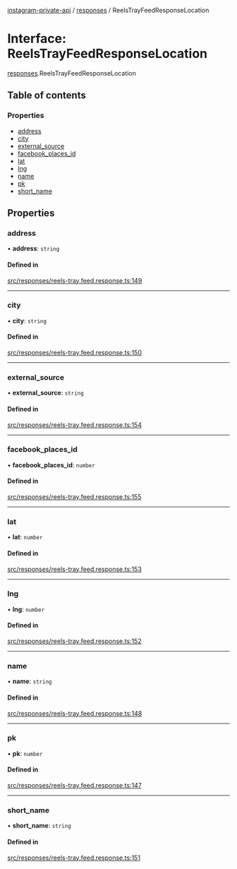 [instagram-private-api](../../README.md) / [responses](../../modules/responses.md) / ReelsTrayFeedResponseLocation

# Interface: ReelsTrayFeedResponseLocation

[responses](../../modules/responses.md).ReelsTrayFeedResponseLocation

## Table of contents

### Properties

- [address](ReelsTrayFeedResponseLocation.md#address)
- [city](ReelsTrayFeedResponseLocation.md#city)
- [external\_source](ReelsTrayFeedResponseLocation.md#external_source)
- [facebook\_places\_id](ReelsTrayFeedResponseLocation.md#facebook_places_id)
- [lat](ReelsTrayFeedResponseLocation.md#lat)
- [lng](ReelsTrayFeedResponseLocation.md#lng)
- [name](ReelsTrayFeedResponseLocation.md#name)
- [pk](ReelsTrayFeedResponseLocation.md#pk)
- [short\_name](ReelsTrayFeedResponseLocation.md#short_name)

## Properties

### address

• **address**: `string`

#### Defined in

[src/responses/reels-tray.feed.response.ts:149](https://github.com/Nerixyz/instagram-private-api/blob/4971f34/src/responses/reels-tray.feed.response.ts#L149)

___

### city

• **city**: `string`

#### Defined in

[src/responses/reels-tray.feed.response.ts:150](https://github.com/Nerixyz/instagram-private-api/blob/4971f34/src/responses/reels-tray.feed.response.ts#L150)

___

### external\_source

• **external\_source**: `string`

#### Defined in

[src/responses/reels-tray.feed.response.ts:154](https://github.com/Nerixyz/instagram-private-api/blob/4971f34/src/responses/reels-tray.feed.response.ts#L154)

___

### facebook\_places\_id

• **facebook\_places\_id**: `number`

#### Defined in

[src/responses/reels-tray.feed.response.ts:155](https://github.com/Nerixyz/instagram-private-api/blob/4971f34/src/responses/reels-tray.feed.response.ts#L155)

___

### lat

• **lat**: `number`

#### Defined in

[src/responses/reels-tray.feed.response.ts:153](https://github.com/Nerixyz/instagram-private-api/blob/4971f34/src/responses/reels-tray.feed.response.ts#L153)

___

### lng

• **lng**: `number`

#### Defined in

[src/responses/reels-tray.feed.response.ts:152](https://github.com/Nerixyz/instagram-private-api/blob/4971f34/src/responses/reels-tray.feed.response.ts#L152)

___

### name

• **name**: `string`

#### Defined in

[src/responses/reels-tray.feed.response.ts:148](https://github.com/Nerixyz/instagram-private-api/blob/4971f34/src/responses/reels-tray.feed.response.ts#L148)

___

### pk

• **pk**: `number`

#### Defined in

[src/responses/reels-tray.feed.response.ts:147](https://github.com/Nerixyz/instagram-private-api/blob/4971f34/src/responses/reels-tray.feed.response.ts#L147)

___

### short\_name

• **short\_name**: `string`

#### Defined in

[src/responses/reels-tray.feed.response.ts:151](https://github.com/Nerixyz/instagram-private-api/blob/4971f34/src/responses/reels-tray.feed.response.ts#L151)
